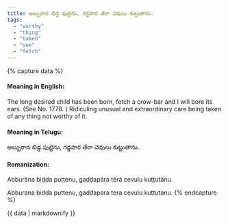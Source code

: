 ```yaml
---
title: అబ్బురాన బిడ్డ పుట్టెను, గడ్డపార తేరా చెవులు కుట్టుతాను.
tags:
  - "worthy"
  - "thing"
  - "taken"
  - "see"
  - "fetch"
---
```


{% capture data %}
#### Meaning in English:
The long desired child has been born, fetch a crow-bar and I will bore its ears.
(See No. 1778. )
Ridiculing unusual and extraordinary care being taken of any thing not worthy of it.

#### Meaning in Telugu:
అబ్బురాన బిడ్డ పుట్టెను, గడ్డపార తేరా చెవులు కుట్టుతాను.

#### Romanization:
Abburāna biḍḍa puṭṭenu, gaḍḍapāra tērā cevulu kuṭṭutānu.

Abburana bidda puttenu, gaddapara tera cevulu kuttutanu.
{% endcapture %}

{{ data | markdownify }}

